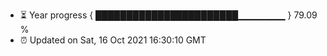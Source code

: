 - ⏳ Year progress { ███████████████████████▁▁▁▁▁▁▁ } 79.09 %
- ⏰ Updated on Sat, 16 Oct 2021 16:30:10 GMT

